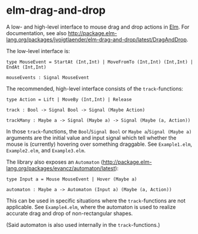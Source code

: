 elm-drag-and-drop
=================

A low- and high-level interface to mouse drag and drop actions in [Elm](http://elm-lang.org/).
For documentation, see also http://package.elm-lang.org/packages/jvoigtlaender/elm-drag-and-drop/latest/DragAndDrop.

The low-level interface is:

```
type MouseEvent = StartAt (Int,Int) | MoveFromTo (Int,Int) (Int,Int) | EndAt (Int,Int)

mouseEvents : Signal MouseEvent
```

The recommended, high-level interface consists of the `track`-functions:

```
type Action = Lift | MoveBy (Int,Int) | Release

track : Bool -> Signal Bool -> Signal (Maybe Action)

trackMany : Maybe a -> Signal (Maybe a) -> Signal (Maybe (a, Action))
```

In those `track`-functions, the `Bool`/`Signal Bool` or `Maybe a`/`Signal (Maybe a)` arguments are the initial value and input signal which tell whether the mouse is (currently) hovering over something draggable. See `Example1.elm`, `Example2.elm`, and `Example3.elm`.

The library also exposes an `Automaton` (http://package.elm-lang.org/packages/evancz/automaton/latest):

```
type Input a = Mouse MouseEvent | Hover (Maybe a)

automaton : Maybe a -> Automaton (Input a) (Maybe (a, Action))
```

This can be used in specific situations where the `track`-functions are not applicable. See `Example4.elm`, where the automaton is used to realize accurate drag and drop of non-rectangular shapes.

(Said automaton is also used internally in the `track`-functions.)
